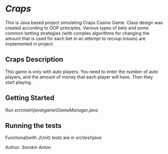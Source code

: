 # ***Craps***

This is Java based project simulating Craps Casino Game.
Class design was created according to OOP principles. 
Various types of bets and some common betting 
strategies (with complex algorithms for changing the amount that is used for
each bet in an attempt to recoup losses) are implemented in project.

## **Craps Description**
This game is only with auto players. You need to enter the number of auto players, and the amount of money that each player will have. 
Then they start playing.

## **Getting Started**
Run _src\main\java\game\GameManager.java_

## **Running the tests**
Functional(with JUnit) tests are in _src\test\java_ 

Author: _Sorokin Anton_
